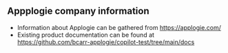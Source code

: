 ## Appplogie company information
- Information about Applogie can be gathered from https://applogie.com/
- Existing product documentation can be found at https://github.com/bcarr-applogie/copilot-test/tree/main/docs